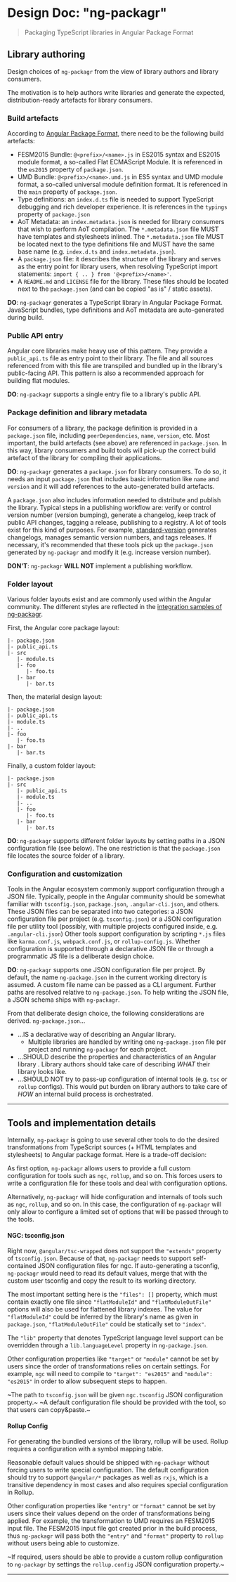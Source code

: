 # Design Doc: "ng-packagr"

> Packaging TypeScript libraries in Angular Package Format

## Library authoring

Design choices of `ng-packagr` from the view of library authors and library consumers.

The motivation is to help authors write libraries and generate the expected, distribution-ready artefacts for library consumers.

### Build artefacts

According to [Angular Package Format](https://docs.google.com/document/d/1CZC2rcpxffTDfRDs6p1cfbmKNLA6x5O-NtkJglDaBVs/preview), there need to be the following build artefacts:

* FESM2015 Bundle: `@<prefix>/<name>.js` in ES2015 syntax and ES2015 module format, a so-called Flat ECMAScript Module. It is referenced in the `es2015` property of `package.json`.
* UMD Bundle: `@<prefix>/<name>.umd.js` in ES5 syntax and UMD module format, a so-called universal module definition format. It is referenced in the `main` property of `package.json`.
* Type definitions: an `index.d.ts` file is needed to support TypeScript debugging and rich developer experience. It is references in the `typings` property of `package.json`
* AoT Metadata: an `index.metadata.json` is needed for library consumers that wish to perform AoT compilation. The `*.metadata.json` file MUST have templates and stylesheets inlined. The `*.metadata.json` file MUST be located next to the type definitions file and MUST have the same base name (e.g. `index.d.ts` and `index.metadata.json`).
* A `package.json` file: it describes the structure of the library and serves as the entry point for library users, when resolving TypeScript import statements: `import { .. } from '@<prefix>/<name>'`.
* A `README.md` and `LICENSE` file for the library. These files should be located next to the `package.json` (and can be copied "as is" / static assets).

**DO**: `ng-packagr` generates a TypeScript library in Angular Package Format.
JavaScript bundles, type definitions and AoT metadata are auto-generated during build.

### Public API entry

Angular core libraries make heavy use of this pattern.
They provide a `public_api.ts` file as entry point to their library.
The file and all sources referenced from with this file are transpiled and bundled up in the library's public-facing API.
This pattern is also a recommended approach for building flat modules.

**DO**: `ng-packagr` supports a single entry file to a library's public API.

### Package definition and library metadata

For consumers of a library, the package definition is provided in a `package.json` file, including `peerDependencies`, `name`, `version`, etc.
Most important, the build artefacts (see above) are referenced in `package.json`.
In this way, library consumers and build tools will pick-up the correct build artefact of the library for compiling their applications.

**DO**: `ng-packagr` generates a `package.json` for library consumers.
To do so, it needs an input `package.json` that includes basic information like `name` and `version` and it will add references to the auto-generated build artefacts.

A `package.json` also includes information needed to distribute and publish the library.
Typical steps in a publishing workflow are: verify or control version number (version bumping), generate a changelog, keep track of public API changes, tagging a release, publishing to a registry.
A lot of tools exist for this kind of purposes.
For example, [standard-version](https://github.com/conventional-changelog/standard-version) generates changelogs, manages semantic version numbers, and tags releases.
If necessary, it's recommended that these tools pick up the `package.json` generated by `ng-packagr` and modify it (e.g. increase version number).

**DON'T**: `ng-packagr` **WILL NOT** implement a publishing workflow.

### Folder layout

Various folder layouts exist and are commonly used within the Angular community.
The different styles are reflected in the [integration samples of ng-packagr](../integration).

First, the Angular core package layout:

```
|- package.json
|- public_api.ts
|- src
   |- module.ts
   |- foo
      |- foo.ts
   |- bar
      |- bar.ts
```

Then, the material design layout:

```
|- package.json
|- public_api.ts
|- module.ts
|- ..
|- foo
   |- foo.ts
|- bar
   |- bar.ts
```

Finally, a custom folder layout:

```
|- package.json
|- src
   |- public_api.ts
   |- module.ts
   |- ..
   |- foo
      |- foo.ts
   |- bar
      |- bar.ts
```

**DO**: `ng-packagr` supports different folder layouts by setting paths in a JSON configuration file (see below).
The one restriction is that the `package.json` file locates the source folder of a library.

### Configuration and customization

Tools in the Angular ecosystem commonly support configuration through a JSON file.
Typically, people in the Angular community should be somewhat familiar with `tsconfig.json`, `package.json`, `.angular-cli.json`, and others.
These JSON files can be separated into two categories:
a JSON configuration file per project (e.g. `tsconfig.json`) or a JSON configuration file per utility tool (possibly, with multiple projects configured inside, e.g. `.angular-cli.json`)
Other tools support configuration by scripting `*.js` files like `karma.conf.js`, `webpack.conf.js`, or `rollup-config.js`.
Whether configuration is supported through a declarative JSON file or through a programmatic JS file is a deliberate design choice.

**DO**: `ng-packagr` supports one JSON configuration file per project.
By default, the name `ng-package.json` in the current working directory is assumed.
A custom file name can be passed as a CLI argument.
Further paths are resolved relative to `ng-package.json`.
To help writing the JSON file, a JSON schema ships with `ng-packagr`.

From that deliberate design choice, the following considerations are derived. `ng-package.json`…

* …IS a declarative way of describing an Angular library.
  * Multiple libraries are handled by writing one `ng-package.json` file per project and running `ng-packagr` for each project.
* …SHOULD describe the properties and characteristics of an Angular library . Library authors should take care of describing _WHAT_ their library looks like.
* …SHOULD NOT try to pass-up configuration of internal tools (e.g. `tsc` or `rollup` configs). This would put burden on library authors to take care of _HOW_ an internal build process is orchestrated.

---

## Tools and implementation details

Internally, `ng-packagr` is going to use several other tools to do the desired transformations from TypeScript sources (+ HTML templates and stylesheets) to Angular package format.
Here is a trade-off decision:

As first option, `ng-packagr` allows users to provide a full custom configuration for tools such as `ngc`, `rollup`, and so on.
This forces users to write a configuration file for these tools and deal with configuration options.

Alternatively, `ng-packagr` will hide configuration and internals of tools such as `ngc`, `rollup`, and so on.
In this case, the configuration of `ng-packagr` will only allow to configure a limited set of options that will be passed through to the tools.

#### NGC: tsconfig.json

Right now, `@angular/tsc-wrapped` does not support the `"extends"` property of `tsconfig.json`.
Because of that, `ng-packagr` needs to support self-contained JSON configuration files for ngc.
If auto-generating a tsconfig, `ng-packagr` would need to read its default values, merge that with the custom user tsconfig and copy the result to its working directory.

The most important setting here is the `"files": []` property, which must contain exactly one file since `"flatModuleId"` and `"flatModuleOutFile"` options will also be used for flattened library indexes.
The value for `"flatModuleId"` could be inferred by the library's name as given in `package.json`, `"flatModuleOutFile"` could be statically set to `"index"`.

The `"lib"` property that denotes TypeScript language level support can be overridden through a `lib.languageLevel` property in `ng-package.json`.

Other configuration properties like `"target"` or `"module"` cannot be set by users since the order of transformations relies on certain settings.
For example, `ngc` will need to compile to `"target": "es2015"` and `"module": "es2015"` in order to allow subsequent steps to happen.

~The path to `tsconfig.json` will be given `ngc.tsconfig` JSON configuration property.~
~A default configuration file should be provided with the tool, so that users can copy&paste.~

#### Rollup Config

For generating the bundled versions of the library, rollup will be used.
Rollup requires a configuration with a symbol mapping table.

Reasonable default values should be shipped with `ng-packagr` without forcing users to write special configuration.
The default configuration should try to support `@angular/*` packages as well as `rxjs`, which is a transitive dependency in most cases and also requires special configuration in Rollup.

Other configuration properties like `"entry"` or `"format"` cannot be set by users since their values depend on the order of transformations being applied.
For example, the transformation to UMD requires an FESM2015 input file.
The FESM2015 input file got created prior in the build process, thus `ng-packagr` will pass both the `"entry"` and `"format"` property to `rollup` without users being able to customize.

~If required, users should be able to provide a custom rollup configuration to `ng-packagr` by settings the `rollup.config` JSON configuration property.~

---
